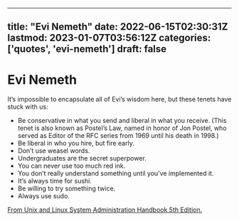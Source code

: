 
---
title: "Evi Nemeth"
date: 2022-06-15T02:30:31Z
lastmod: 2023-01-07T03:56:12Z
categories: ['quotes', 'evi-nemeth']
draft: false
---


# Evi Nemeth
It’s impossible to encapsulate all of Evi’s wisdom here, but these tenets have stuck with us:

* Be conservative in what you send and liberal in what you receive. (This tenet is also known as Postel’s Law, named in honor of Jon Postel, who served as Editor of the RFC series from 1969 until his death in 1998.)
* Be liberal in who you hire, but fire early.
* Don’t use weasel words.
* Undergraduates are the secret superpower.
* You can never use too much red ink.
* You don’t really understand something until you’ve implemented it.
* It’s always time for sushi.
* Be willing to try something twice.
* Always use sudo.

[From Unix and Linux System Administration Handbook 5th Edition.](https://books.google.ca/books?id=f7M1DwAAQBAJ&pg=PT44&lpg=PT44)


<!-- #public #quotes #evi-nemeth -->

<!-- {BearID:89084BCA-AC39-4EDA-9DC0-9B05E22FE43D-90177-00001D19EB2700C8} -->
